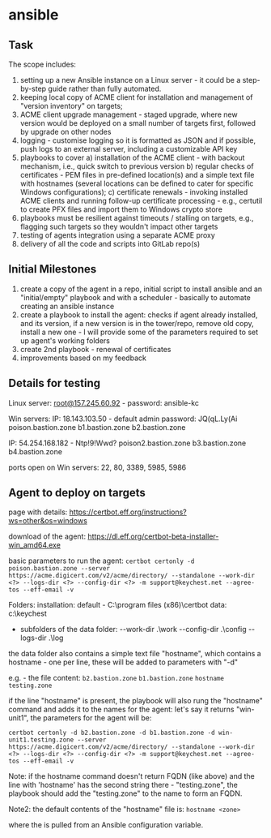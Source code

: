 # ansible


## Task

The scope includes:

1. setting up a new Ansible instance on a Linux server - it could be a step-by-step guide rather than fully automated.
1. keeping local copy of ACME client for installation and management of "version inventory" on targets;
1. ACME client upgrade management - staged upgrade, where new version would be deployed on a small number of targets first, followed by upgrade on other nodes
1. logging - customise logging so it is formatted as JSON and if possible, push logs to an external server, including a customizable API key
1. playbooks to cover a) installation of the ACME client - with backout mechanism, i.e., quick switch to previous version b) regular checks of certificates - PEM files in pre-defined location(s) and a simple text file with hostnames (several locations can be defined to cater for specific Windows configurations); c) certificate renewals - invoking installed ACME clients and running follow-up certificate processing - e.g., certutil to create PFX files and import them to Windows crypto store
1. playbooks must be resilient against timeouts / stalling on targets, e.g., flagging such targets so they wouldn't impact other targets
1. testing of agents integration using a separate ACME proxy
1. delivery of all the code and scripts into GitLab repo(s)


## Initial Milestones

1. create a copy of the agent in a repo, initial script to install ansible and an "initial/empty" playbook and with a scheduler - basically to automate creating an ansible instance
1. create a playbook to install the agent: checks if agent already installed, and its version, if a new version is in the tower/repo, remove old copy, install a new one - I will provide some of the parameters required to set up agent's working folders
1. create 2nd playbook - renewal of certificates
1. improvements based on my feedback


## Details for testing

Linux server:
root@157.245.60.92 - password: ansible-kc

Win servers:
IP: 18.143.103.50 - default admin password: JQ(qL.Ly(Ai
poison.bastion.zone
b1.bastion.zone
b2.bastion.zone

IP: 54.254.168.182 - Ntp!9!Wwd?
poison2.bastion.zone
b3.bastion.zone
b4.bastion.zone

ports open on Win servers: 22, 80, 3389, 5985, 5986

## Agent to deploy on targets

page with details: https://certbot.eff.org/instructions?ws=other&os=windows

download of the agent: https://dl.eff.org/certbot-beta-installer-win_amd64.exe

basic parameters to run the agent: 
`certbot certonly -d poison.bastion.zone --server https://acme.digicert.com/v2/acme/directory/ --standalone --work-dir <?> --logs-dir <?> --config-dir <?> -m support@keychest.net --agree-tos --eff-email -v`

Folders: 
installation: default - C:\program files (x86)\certbot
data: c:\keychest
 - subfolders of the data folder:
     --work-dir .\work
     --config-dir .\config
     --logs-dir .\log 


the data folder also contains a simple text file "hostname", which contains a hostname - one per line, these will be added to parameters with "-d"

e.g. - the file content:
`b2.bastion.zone`
`b1.bastion.zone`
`hostname testing.zone`

if the line "hostname" is present, the playbook will also rung the "hostname" command and adds it to the names for the agent: let's say it returns "win-unit1", the parameters for the agent will be:

`certbot certonly -d b2.bastion.zone -d b1.bastion.zone -d win-unit1.testing.zone --server https://acme.digicert.com/v2/acme/directory/ --standalone --work-dir <?> --logs-dir <?> --config-dir <?> -m support@keychest.net --agree-tos --eff-email -v`

Note: if the hostname command doesn't return FQDN (like above) and the line with 'hostname' has the second string there - "testing.zone", the playbook should add the "testing.zone" to the name to form an FQDN.

Note2: the default contents of the "hostname" file is:
`hostname <zone>`


where the <zone> is pulled from an Ansible configuration variable.



